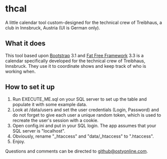 thcal
=====

A little calendar tool custom-designed for the technical crew of Treibhaus, a club in Innsbruck, Austria (UI is German only).

What it does
------------
This tool based upon [Bootstrap](http://getbootstrap.com) 3.1 and [Fat Free Framework](http://fatfreeframework.com/home) 3.3 is a calendar specifically developed for the technical crew of Treibhaus, Innsbruck. They use it to coordinate shows and keep track of who is working when.

How to set it up
-----------------
1. Run EXECUTE_ME.sql on your SQL server to set up the table and populate it with some example data.
2. Look at /data/users and set the user credentials (Login, Password) and do not forget to give each user a unique random token, which is used to recreate the user's session with a cookie.
3. Open config.ini and put in your SQL login. The app assumes that your SQL server is "localhost".
4. Obviously, rename "_htaccess" and "data/_htaccess" to ".htaccess".
5. Enjoy.

Questions and comments can be directed to github@ostyonline.com.